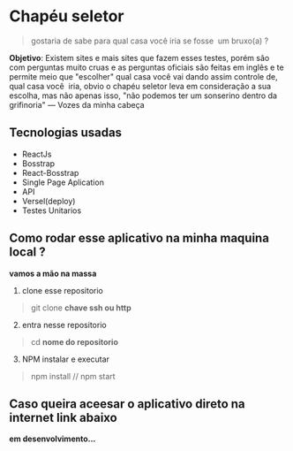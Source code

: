 
# Chapéu seletor 
> gostaria de sabe para qual casa você iria se fosse  um bruxo(a) ? 

**Objetivo**: 
Existem sites e mais sites que fazem esses testes, porém são com perguntas muito cruas e as perguntas oficiais são feitas em inglês e te permite meio que "escolher" qual casa você vai dando assim controle de, qual casa você  iria, obvio o chapéu seletor leva em consideração a sua escolha, mas não apenas isso, "não podemos ter um sonserino dentro da grifinoria" — Vozes da minha cabeça

## Tecnologias usadas

* ReactJs
* Bosstrap
* React-Bosstrap
* Single Page Aplication
* API
* Versel(deploy)
* Testes Unitarios

## Como rodar esse aplicativo na minha maquina local ?

**vamos a mão na massa**

1. clone esse repositorio
  > git clone **chave ssh ou http**
2. entra nesse repositorio 
  > cd **nome do repositorio**
3. NPM instalar e executar
  > npm install //
  > npm start
 
 ## Caso queira aceesar o aplicativo direto na internet link abaixo 
 
 **em desenvolvimento...**

